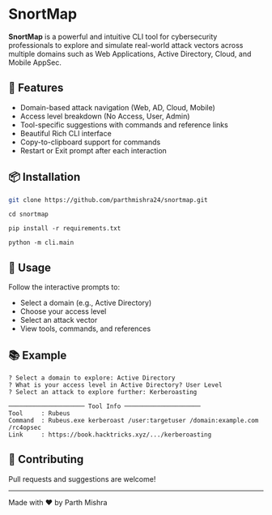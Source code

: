 # SnortMap

**SnortMap** is a powerful and intuitive CLI tool for cybersecurity professionals to explore and simulate real-world attack vectors across multiple domains such as Web Applications, Active Directory, Cloud, and Mobile AppSec.

## 🚀 Features

- Domain-based attack navigation (Web, AD, Cloud, Mobile)
- Access level breakdown (No Access, User, Admin)
- Tool-specific suggestions with commands and reference links
- Beautiful Rich CLI interface
- Copy-to-clipboard support for commands
- Restart or Exit prompt after each interaction

## 📦 Installation

```bash
git clone https://github.com/parthmishra24/snortmap.git
```
```
cd snortmap
```
```
pip install -r requirements.txt
```
```
python -m cli.main
```

## 🧭 Usage

Follow the interactive prompts to:
- Select a domain (e.g., Active Directory)
- Choose your access level
- Select an attack vector
- View tools, commands, and references

## 📚 Example

```
? Select a domain to explore: Active Directory
? What is your access level in Active Directory? User Level
? Select an attack to explore further: Kerberoasting

───────────────────── Tool Info ─────────────────────
Tool     : Rubeus
Command  : Rubeus.exe kerberoast /user:targetuser /domain:example.com /rc4opsec
Link     : https://book.hacktricks.xyz/.../kerberoasting
```

## 🤝 Contributing

Pull requests and suggestions are welcome!

---
Made with ❤️ by Parth Mishra
